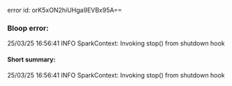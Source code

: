 error id: orK5xON2hiUHga9EVBx95A==
### Bloop error:

25/03/25 16:56:41 INFO SparkContext: Invoking stop() from shutdown hook
#### Short summary: 

25/03/25 16:56:41 INFO SparkContext: Invoking stop() from shutdown hook